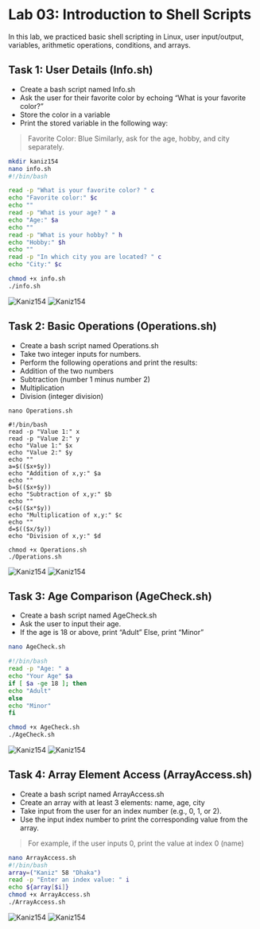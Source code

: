 # Lab 03: Introduction to Shell Scripts

In this lab, we practiced basic shell scripting in Linux, user input/output, variables, arithmetic operations, conditions, and arrays.

## Task 1: User Details (Info.sh) 

- Create a bash script named Info.sh 
- Ask the user for their favorite color by echoing “What is your favorite color?” 
- Store the color in a variable 
- Print the stored variable in the following way: 
> Favorite Color: Blue 
Similarly, ask for the age, hobby, and city separately. 

```bash
mkdir kaniz154
nano info.sh
#!/bin/bash

read -p "What is your favorite color? " c
echo "Favorite color:" $c
echo ""
read -p "What is your age? " a
echo "Age:" $a
echo ""
read -p "What is your hobby? " h
echo "Hobby:" $h
echo ""
read -p "In which city you are located? " c
echo "City:" $c

chmod +x info.sh
./info.sh 
```
![Kaniz154](images/1.png)
![Kaniz154](images/2.png)

## Task 2: Basic Operations (Operations.sh)

- Create a bash script named Operations.sh 
- Take two integer inputs for numbers. 
- Perform the following operations and print the results: 
- Addition of the two numbers 
- Subtraction (number 1 minus number 2) 
- Multiplication 
- Division (integer division)

```
nano Operations.sh 

#!/bin/bash
read -p "Value 1:" x
read -p "Value 2:" y
echo "Value 1:" $x
echo "Value 2:" $y
echo ""
a=$(($x+$y))
echo "Addition of x,y:" $a
echo ""
b=$(($x+$y))
echo "Subtraction of x,y:" $b
echo ""
c=$(($x*$y))
echo "Multiplication of x,y:" $c
echo ""
d=$(($x/$y))
echo "Division of x,y:" $d

chmod +x Operations.sh
./Operations.sh

```
![Kaniz154](images/3.png)
![Kaniz154](images/4.png)

## Task 3: Age Comparison (AgeCheck.sh)

- Create a bash script named AgeCheck.sh 
- Ask the user to input their age. 
- If the age is 18 or above, print “Adult” 
Else, print “Minor”

```bash
nano AgeCheck.sh

#!/bin/bash
read -p "Age: " a
echo "Your Age" $a
if [ $a -ge 18 ]; then
echo "Adult"
else
echo "Minor"
fi

chmod +x AgeCheck.sh
./AgeCheck.sh
```
![Kaniz154](images/5.png)
![Kaniz154](images/6.png)

## Task 4: Array Element Access (ArrayAccess.sh) 

- Create a bash script named ArrayAccess.sh 
- Create an array with at least 3 elements: name, age, city 
- Take input from the user for an index number (e.g., 0, 1, or 2). 
- Use the input index number to print the corresponding value from the array. 
> For example, if the user inputs 0, print the value at index 0 (name)

```bash
nano ArrayAccess.sh
#!/bin/bash
array=("Kaniz" 58 "Dhaka")
read -p "Enter an index value: " i
echo ${array[$i]}
chmod +x ArrayAccess.sh
./ArrayAccess.sh
```

![Kaniz154](images/7.png)
![Kaniz154](images/8.png)
